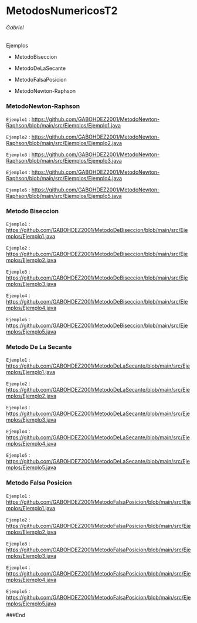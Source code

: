 # MetodosNumericosT2
###### Gabriel
<p>
Ejemplos 
</p>

- MetodoBiseccion

- MetodoDeLaSecante
  
- MetodoFalsaPosicion
  
- MetodoNewton-Raphson

### MetodoNewton-Raphson

`Ejemplo1` : <https://github.com/GABOHDEZ2001/MetodoNewton-Raphson/blob/main/src/Ejemplos/Ejemplo1.java>

`Ejemplo2` : <https://github.com/GABOHDEZ2001/MetodoNewton-Raphson/blob/main/src/Ejemplos/Ejemplo2.java>

`Ejemplo3` : <https://github.com/GABOHDEZ2001/MetodoNewton-Raphson/blob/main/src/Ejemplos/Ejemplo3.java>

`Ejemplo4` : <https://github.com/GABOHDEZ2001/MetodoNewton-Raphson/blob/main/src/Ejemplos/Ejemplo4.java>

`Ejemplo5` : <https://github.com/GABOHDEZ2001/MetodoNewton-Raphson/blob/main/src/Ejemplos/Ejemplo5.java>

### Metodo Biseccion

`Ejemplo1` : <https://github.com/GABOHDEZ2001/MetodoDeBiseccion/blob/main/src/Ejemplos/Ejemplo1.java>

`Ejemplo2` : <https://github.com/GABOHDEZ2001/MetodoDeBiseccion/blob/main/src/Ejemplos/Ejemplo2.java>

`Ejemplo3` : <https://github.com/GABOHDEZ2001/MetodoDeBiseccion/blob/main/src/Ejemplos/Ejemplo3.java>

`Ejemplo4` : <https://github.com/GABOHDEZ2001/MetodoDeBiseccion/blob/main/src/Ejemplos/Ejemplo4.java>

`Ejemplo5` : <https://github.com/GABOHDEZ2001/MetodoDeBiseccion/blob/main/src/Ejemplos/Ejemplo5.java>

### Metodo De La Secante

`Ejemplo1` : <https://github.com/GABOHDEZ2001/MetodoDeLaSecante/blob/main/src/Ejemplos/Ejemplo1.java>

`Ejemplo2` : <https://github.com/GABOHDEZ2001/MetodoDeLaSecante/blob/main/src/Ejemplos/Ejemplo2.java>

`Ejemplo3` : <https://github.com/GABOHDEZ2001/MetodoDeLaSecante/blob/main/src/Ejemplos/Ejemplo3.java>

`Ejemplo4` : <https://github.com/GABOHDEZ2001/MetodoDeLaSecante/blob/main/src/Ejemplos/Ejemplo4.java>

`Ejemplo5` : <https://github.com/GABOHDEZ2001/MetodoDeLaSecante/blob/main/src/Ejemplos/Ejemplo5.java>

### Metodo Falsa Posicion

`Ejemplo1` : <https://github.com/GABOHDEZ2001/MetodoFalsaPosicion/blob/main/src/Ejemplos/Ejemplo1.java>

`Ejemplo2` : <https://github.com/GABOHDEZ2001/MetodoFalsaPosicion/blob/main/src/Ejemplos/Ejemplo2.java>

`Ejemplo3` : <https://github.com/GABOHDEZ2001/MetodoFalsaPosicion/blob/main/src/Ejemplos/Ejemplo3.java>

`Ejemplo4` : <https://github.com/GABOHDEZ2001/MetodoFalsaPosicion/blob/main/src/Ejemplos/Ejemplo4.java>

`Ejemplo5` : <https://github.com/GABOHDEZ2001/MetodoFalsaPosicion/blob/main/src/Ejemplos/Ejemplo5.java>

###End
